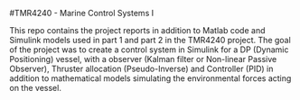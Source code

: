 #TMR4240 - Marine Control Systems I

This repo contains the project reports in addition to Matlab code and Simulink models used in part 1 
and part 2 in the TMR4240 project. The goal of the project was to create a control system in Simulink 
for a DP (Dynamic Positioning) vessel, with a observer (Kalman filter or Non-linear Passive Observer), 
Thruster allocation (Pseudo-Inverse) and Controller (PID) in addition to mathematical models simulating 
the environmental forces acting on the vessel. 
